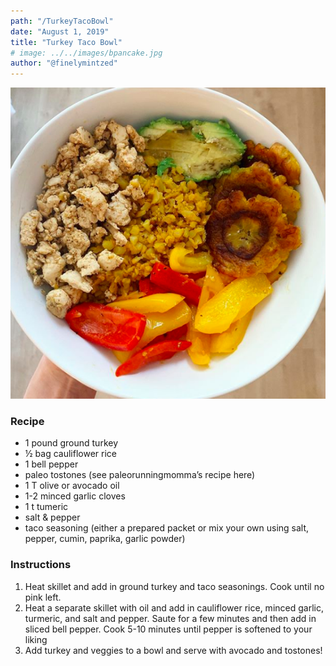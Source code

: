 ```yaml
---
path: "/TurkeyTacoBowl"
date: "August 1, 2019"
title: "Turkey Taco Bowl" 
# image: ../../images/bpancake.jpg
author: "@finelymintzed"
---
```


![Turkey Taco Bowl](./imageTwo.png)

### Recipe 

* 1 pound ground turkey 
* ½ bag cauliflower rice
* 1 bell pepper
* paleo tostones (see paleorunningmomma’s recipe here)
* 1 T olive or avocado oil
* 1-2 minced garlic cloves
* 1 t tumeric
* salt & pepper
* taco seasoning (either a prepared packet or mix your own using salt, pepper, cumin, paprika, garlic powder)



### Instructions 

1. Heat skillet and add in ground turkey and taco seasonings. Cook until no pink left.
2. Heat a separate skillet with oil and add in cauliflower rice, minced garlic, turmeric, and salt and pepper. Saute for a few minutes and then add in sliced bell pepper. Cook 5-10 minutes until pepper is softened to your liking
3. Add turkey and veggies to a bowl and serve with avocado and tostones!



